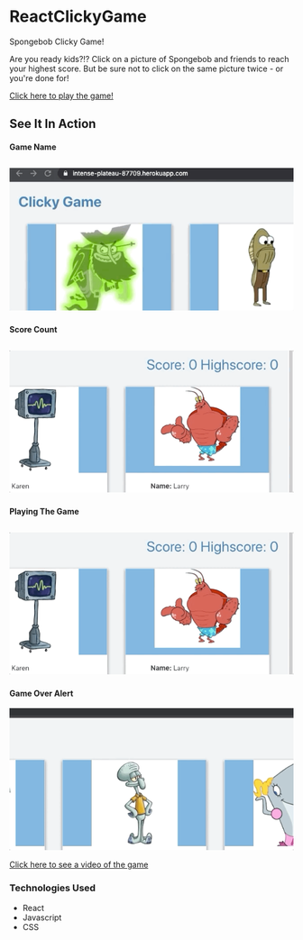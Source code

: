 # ReactClickyGame

Spongebob Clicky Game!

Are you ready kids?!?  Click on a picture of Spongebob and friends to reach your highest score.  But be sure not to click on the same picture twice - or you're done for!  


[Click here to play the game!](https://intense-plateau-87709.herokuapp.com/)

## See It In Action

#### Game Name
![Game Title](clicky/public/assets/gif/gameTitle.gif)
---
#### Score Count
![Score](clicky/public/assets/gif/scoreCard.gif)
---
#### Playing The Game
![Game Play](clicky/public/assets/gif/gamePlay.gif)
---
#### Game Over Alert
![Game Over](clicky/public/assets/gif/gameOver.gif)

[Click here to see a video of the game](https://drive.google.com/open?id=1dvlhbV4lAHgByHnmV4dsu4I6bNt_44dE)

### Technologies Used
* React
* Javascript
* CSS

